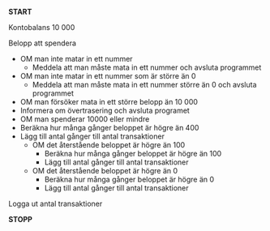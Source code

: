 **START**

Kontobalans 10 000

Belopp att spendera
- OM man inte matar in ett nummer
  - Meddela att man måste mata in ett nummer och avsluta programmet
- OM man inte matar in ett nummer som är större än 0
  - Meddela att man måste mata in ett nummer större än 0 och avsluta programmet
- OM man försöker mata in ett större belopp än 10 000
 - Informera om övertrasering och avsluta programet
- OM man spenderar 10000 eller mindre
 - Beräkna hur många gånger beloppet är högre än 400
 - Lägg till antal gånger till antal transaktioner
    - OM det återstående beloppet är högre än 100 
      - Beräkna hur många gånger beloppet är högre än 100 
      - Lägg till antal gånger till antal transaktioner
    - OM det återstående beloppet är högre än 0 
      - Beräkna hur många gånger beloppet är högre än 0
      - Lägg till antal gånger till antal transaktioner
         
Logga ut antal transaktioner

**STOPP**
